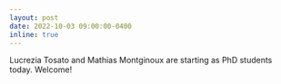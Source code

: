 ```yaml
---
layout: post
date: 2022-10-03 09:00:00-0400
inline: true
---
```

Lucrezia Tosato and Mathias Montginoux are starting as PhD students today. Welcome!
